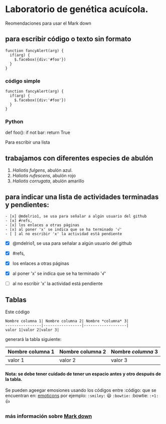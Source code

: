 # Laboratorio de genética acuícola.
Reomendaciones para usar el Mark down

## para escribir código o texto sin formato
```
function fancyAlert(arg) {
  if(arg) {
    $.facebox({div:'#foo'})
  }
}
```

### código simple
    function fancyAlert(arg) {
      if(arg) {
        $.facebox({div:'#foo'})
      }
    }

### Python

  def foo():
      if not bar:
          return True

Para escribir una lista
## trabajamos con diferentes especies de abulón
1. *Haliotis fulgens*, abulón azul.
2. *Haliotis rufescens*, abulón rojo
3. *Haliotis corrugata*, abulón amarillo


## para indicar una lista de actividades terminadas y pendientes:
```
- [x] @mdelrio1, se usa para señalar a algún usuario del github
- [x] #refs, 
- [x] los enlaces a otras páginas 
- [x] al poner 'x' se indica que se ha terminado '√'
- [ ] al no escribir 'x' la actividad está pendiente
```

- [x] @mdelrio1, se usa para señalar a algún usuario del github
- [x] #refs, 
- [x] los enlaces a otras páginas 
- [x] al poner 'x' se indica que se ha terminado '√'
- [ ] al no escribir 'x' la actividad está pendiente


## Tablas

Este código 
```
Nombre columna 1| Nombre columna 2| Nombre *columna* 3| 
----------------|-----------------|-------------------|
valor 1|valor 2|valor 3|
```
generará la tabla siguiente:

Nombre columna 1| Nombre columna 2| Nombre *columna* 3| 
----------------|-----------------|-------------------|
valor 1|valor 2|valor 3|

#### Nota: se debe tener cuidado de tener un espacio antes y otro después de la tabla.

Se pueden ageegar emosiones usando los códigos entre :código: que se encuentran en:
[emoticons](http://www.emoji-cheat-sheet.com)
por ejemplo: 
`:smiley:` :smiley:
`:bowtie:` :bowtie:
`:+1:` :+1:

### más información sobre [Mark down](https://help.github.com/articles/basic-writing-and-formatting-syntax/)
